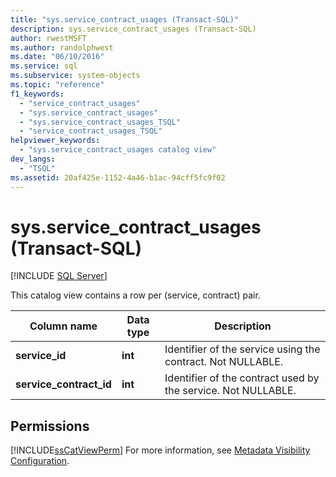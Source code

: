 ```yaml
---
title: "sys.service_contract_usages (Transact-SQL)"
description: sys.service_contract_usages (Transact-SQL)
author: rwestMSFT
ms.author: randolphwest
ms.date: "06/10/2016"
ms.service: sql
ms.subservice: system-objects
ms.topic: "reference"
f1_keywords:
  - "service_contract_usages"
  - "sys.service_contract_usages"
  - "sys.service_contract_usages_TSQL"
  - "service_contract_usages_TSQL"
helpviewer_keywords:
  - "sys.service_contract_usages catalog view"
dev_langs:
  - "TSQL"
ms.assetid: 20af425e-1152-4a46-b1ac-94cff5fc9f02
---
```

# sys.service_contract_usages (Transact-SQL)
[!INCLUDE [SQL Server](../../includes/applies-to-version/sqlserver.md)]

  This catalog view contains a row per (service, contract) pair.  
  
|Column name|Data type|Description|  
|-----------------|---------------|-----------------|  
|**service_id**|**int**|Identifier of the service using the contract. Not NULLABLE.|  
|**service_contract_id**|**int**|Identifier of the contract used by the service. Not NULLABLE.|  
  
## Permissions  
 [!INCLUDE[ssCatViewPerm](../../includes/sscatviewperm-md.md)] For more information, see [Metadata Visibility Configuration](../../relational-databases/security/metadata-visibility-configuration.md).  
  
  
